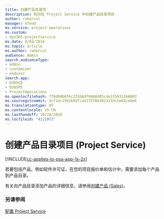 ```yaml
---
title: 创建产品目录项
description: 如何在 Project Service 中创建产品目录项目
author: ruhercul
manager: kfend
ms.service: project-operations
ms.custom:
- dyn365-projectservice
ms.date: 8/03/2018
ms.topic: article
ms.author: ruhercul
audience: Admin
search.audienceType:
- admin
- customizer
- enduser
search.app:
- D365CE
- D365PS
- ProjectOperations
ms.openlocfilehash: 7f0d60b8f6c235b8d78468d85c4e1359312b6803
ms.sourcegitcommit: 4cf1dc1561b92fca4175f0b3813133c5e63ce8e6
ms.translationtype: HT
ms.contentlocale: zh-CN
ms.lasthandoff: 10/28/2020
ms.locfileid: "4121972"
---
```

# <a name="create-product-catalog-items-project-service"></a>创建产品目录项目 (Project Service)

[!INCLUDE[cc-applies-to-psa-app-1x-2x](../includes/cc-applies-to-psa-app-1x-2x.md)]

若要包括产品，例如软件许可证，在您的项目报价单和估计中，需要添加每个产品到产品目录。  
  
 有关向产品目录添加产品的详细信息，请参阅[创建产品 (Sales)](https://docs.microsoft.com/dynamics365/sales-enterprise/create-product-sales)。  
  
### <a name="see-also"></a>另请参阅  
 [配置 Project Service](../psa/configure.md)
